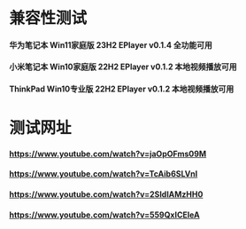 # 兼容性测试
#### 华为笔记本 Win11家庭版 23H2 EPlayer v0.1.4 全功能可用
#### 小米笔记本 Win10家庭版 22H2 EPlayer v0.1.2 本地视频播放可用
#### ThinkPad Win10专业版 22H2 EPlayer v0.1.2 本地视频播放可用

# 测试网址
#### https://www.youtube.com/watch?v=jaOpOFms09M
#### https://www.youtube.com/watch?v=TcAib6SLVnI
#### https://www.youtube.com/watch?v=2SIdIAMzHH0
#### https://www.youtube.com/watch?v=559QxICEleA
